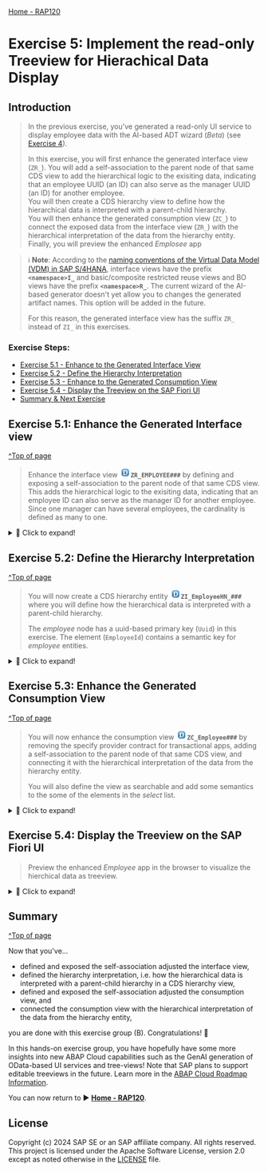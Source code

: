[Home - RAP120](/README.md#exercises)

# Exercise 5: Implement the read-only Treeview for Hierachical Data Display

## Introduction

> In the previous exercise, you've generated a read-only UI service to display employee data with the AI-based ADT wizard (_Beta_) (see [Exercise 4](../ex04/README.md)). 
> 
> In this exercise, you will first enhance the generated interface view (`ZR_`). You will add a self-association to the parent node of that same CDS view to add the hierarchical logic to the exisiting data, indicating that an employee UUID (an ID) can also serve as the manager UUID (an ID) for another employee.    
> You will then create a CDS hierarchy view to define how the hierarchical data is interpreted with a parent-child hierarchy.   
> You will then enhance the generated consumption view (`ZC_`) to connect the exposed data from the interface view (`ZR_`) with the hierarchical interpretation of the data from the hierarchy entity. Finally, you will preview the enhanced _Emplosee_ app
>  

> ℹ️ **Note**: 
> According to the [naming conventions of the Virtual Data Model (VDM) in SAP S/4HANA](https://help.sap.com/docs/SAP_S4HANA_CLOUD/c0c54048d35849128be8e872df5bea6d/8a8cee943ef944fe8936f4cc60ba9bc1.html), interface views have the prefix **`<namespace>I_`** and basic/composite restricted reuse views and BO views have the prefix **`<namespace>R_`**. The current wizard of the AI-based generator doesn't yet allow you to changes the generated artifact names. This option will be added in the future.  
> 
> For this reason, the generated interface view has the suffix `ZR_` instead of `ZI_` in this exercises.

### Exercise Steps:
- [Exercise 5.1 - Enhance to the Generated Interface View](#exercise-51-enhance-the-generated-interface-view)
- [Exercise 5.2 - Define the Hierarchy Interpretation](#exercise-52-define-the-hierarchy-interpretation)
- [Exercise 5.3 - Enhance to the Generated Consumption View](#exercise-53-enhance-the-generated-consumption-view)
- [Exercise 5.4 - Display the Treeview on the SAP Fiori UI](#exercise-54-display-the-treeview-on-the-sap-fiori-ui) 
- [Summary & Next Exercise](#summary--next-exercise)  


## Exercise 5.1: Enhance the Generated Interface view
[^Top of page](#)
   
  > Enhance the interface view ![datadefinition](../images/adt_ddls.png)**`ZR_EMPLOYEE###`** by defining and exposing a self-association to the parent node of that same CDS view.   
  > This adds the hierarchical logic to the exisiting data, indicating that an employee ID can also serve as the manager ID for another employee. Since one manager can have several employees, the cardinality is defined as many to one.


 <details>
  <summary>🔵 Click to expand!</summary>

   1. Go to your package in the **Project Explorer**, open the CDS data definition ![datadefinition](../images/adt_ddls.png)**`ZR_EMPLOYEE###`** and add the code snippet below to define the self-association as shown on the screenshot below. Replace the placeholder `###` with your suffix.
   
      ```
      association of many to one ZR_Employee### as _Manager on $projection.ManagerUuid = _Manager.Uuid
      ```       
      
   2. Add the self-association to the _select_ list to make it public. Use the code snippet provided below.
   
      ```
      ,   
   
      /* Public Associations */
      _Manager
      ```       
   
      <img src="images/tv01.png" alt="Enhance interface view" width="70%">

   3. Save ![save icon](../images/adt_save.png) and activate ![activate icon](../images/adt_activate.png) the changes.
          
</details>


## Exercise 5.2: Define the Hierarchy Interpretation
[^Top of page](#)
   
  > You will now create a CDS hierarchy entity ![datadefinition](../images/adt_ddls.png)**`ZI_EmployeeHN_###`** where you will define how the hierarchical data is interpreted with a parent-child hierarchy.
  > 
  > The _employee_ node has a uuid-based primary key (`Uuid`) in this exercise. The element (`EmployeeId`) contains a semantic key for _employee_ entities.
 
 <details>
  <summary>🔵 Click to expand!</summary>

   1. Go to your package in the **Project Explorer**, navigate to the folder **Core Data Services > Data Definition**, right-click on it and select **???** from the context menu. 
      
      Maintain the required information provided below, select a transport request if necessary, and click **Finish** to confirm the creation.    
      - Name: **`ZI_EmployeeHN_###`**
      - Description: **`Read Only: Employee hierarchy node`**   
      - Referenced Object: **`ZR_Employee###`**
   
      <br/>
      <img src="images/tv02.png" alt="Enhance interface view" width="70%">
 
   2. Delete the default data definition in the editor and replace it with the source code provided below. 
   
      Remember to replace all occurences of the placeholder **`###`** with your suffix.
   
      >  ℹ️ **Note**: Do not forget that the generated artefact and field names may differ from the ones use in the provided code snippets.   
      >              Therefore, always make sure to adjust them if necessary.
  
      ```ABAP
      @AccessControl.authorizationCheck: #NOT_REQUIRED
      @EndUserText.label: 'Hierarchy: Read Only: Employee Hierarchy'

      define hierarchy ZI_EmployeeHN_###
        as parent child hierarchy(   
          source ZR_Employee###   
          child to parent association _Manager      
          start where
            ManagerUuid is initial      
          siblings order by
            LastName ascending
        )
      {
        key Uuid,
            ManagerUuid
      }
      ```       
   
      > ℹ️ **Brief code explanation:** 
   
      <details>
        <summary>Click to expand!</summary>   
         
         > - The hierarchical data is interpreted with a parent-child hierarchy using the statement **`as parent child hierarchy`**.  
         > - The interface view **`ZR_Employee###`** is specified as the data source using the keyword **`source`**.  
         > - The hierarchy typically starts where there is no manager above, which is the CEO. Therefore, the root node of the hierarchy is where the manager UUID (and ID) is zero, i.e. initial. The starting condition is specified with the statement **`start where ... is initial`**.   
         > - In this example, siblings are employees who report to the same manager. They are sorted by their last names. The sorting order is specified using the statement **`siblings order by`**.   
         > - The employee primary key **`Uuid`** and the manager primary key **`managerUuid`** are specified in the _select_ list.      

      </details>   
   
      <br/>
      <img src="images/tv03.png" alt="Adjust generated UI service" width="70%">      
        
   3. Save ![save icon](../images/adt_save.png) and activate ![activate icon](../images/adt_activate.png) both database tables.
             
</details>


## Exercise 5.3: Enhance the Generated Consumption View
[^Top of page](#)
   
 >  You will now enhance the consumption view ![datadefinition](../images/adt_ddls.png)**`ZC_Employee###`** by removing the specify provider contract for transactional apps, adding a self-association to the parent node of that same CDS view, and connecting it with the hierarchical interpretation of the data from the hierarchy entity.
 >  
 >  You will also define the view as searchable and add some semantics to the some of the elements in the _select_ list.

<details>
  <summary>🔵 Click to expand!</summary>

   1. Go to your package in the **Project Explorer**, open the CDS data definition ![datadefinition](../images/adt_ddls.png)**`ZC_EMPLOYEE###`**, and start by removing the specified provider contract **`provider contract transactional_query`** because this is a **read-only** treeview. 
   
      <img src="images/tv04.png" alt="Enhance consumption view" width="70%">  
      
   2. Now connect the consumption view with the hierarchical interpretation of the data defined in the hierarchy entity ![datadefinition](../images/adt_ddls.png)**`ZR_EMPLOYEEHN_###`** by sepcifying the following view annotation provided and replacing **`###`** with your suffix.

      ```
      @OData.hierarchy.recursiveHierarchy:[{ entity.name: 'ZI_EmployeeHN_###' }] 
      ```       
   
      Also specify the projection view as searchable by adding the following view annotation as shown on the screenshot below:
   
      ```
      @Search.searchable: true
      ```          
   
      <img src="images/tv05.png" alt="Enhance consumption view" width="70%">
   
   2. Define the self-association by adding the code snippet to the data definition as shown on the screenshot below.
   
      ```
      association of many to one ZC_Employee### as _Manager on $projection.ManagerUuid = _Manager.Uuid
      ```       
   
   
      And add the self-association to the _select_ list to make it public. Use the code snippet provided below.
   
      ```
      ,  

      /* Public Associations */
      _Manager
      ```      

      <img src="images/tv05b.png" alt="Enhance consumption view" width="70%">   
   
   4. Enable the full-text search with a specific error tolerance (fuzziness threshold) for the elements **`FirstName`** and **`LastName`** by specifying the following annotation block directly before each field:          
   
         ```
         @Search: {
           defaultSearchElement: true,
           fuzzinessThreshold:  0.8
         }
         ```        
   
      <br/>   
      <img src="images/tv06.png" alt="Enhance consumption view" width="50%">   
   
   5. Save ![save icon](../images/adt_save.png) and activate ![activate icon](../images/adt_activate.png) the changes.
   
      The enhanced consumption view looks as follows:
   
      <br/>   
      <img src="images/tv07.png" alt="Enhance consumption view" width="70%">      
   
          
</details>


## Exercise 5.4: Display the Treeview on the SAP Fiori UI
 
> Preview the enhanced _Employee_ app in the browser to visualize the hierchical data as treeview. 

 <details>
  <summary>🔵 Click to expand!</summary>

   1. Open your service binding ![service binding](../images/adt_srvb.png)**`ZUI_EMPLOYEE###_O4`**, select the entity set **Employee**, and click **Preview** to start the Fiori Elements App Preview in the browser.
   
      The _employee_ data is now displayed in a hierarchical tree view. 
 
      <img src="images/tv08.png" alt="preview UI service mit demo data" width="70%">
     
   2. Now you can navigate through the hierarchical _employee__ data in the treeview
   
</details>


## Summary 
[^Top of page](#)

Now that you've... 
- defined and exposed the self-association adjusted the interface view, 
- defined the hierarchy interpretation, i.e. how the hierarchical data is interpreted with a parent-child hierarchy in a CDS hierarchy view, 
- defined and exposed the self-association adjusted the consumption view, and 
- connected the consumption view with the hierarchical interpretation of the data from the hierarchy entity,

you are done with this exercise group (B). Congratulations! 🎉

In this hands-on exercise group, you have hopefully have some more insights into new ABAP Cloud capabilities such as the GenAI generation of OData-based UI services and tree-views! Note that SAP plans to support editable treeviews in the future. Learn more in the [ABAP Cloud Roadmap Information](https://help.sap.com/docs/abap-cross-product/roadmap-info/ui-services).

You can now return to ► **[Home - RAP120](/README.md#exercises)**.

## License

Copyright (c) 2024 SAP SE or an SAP affiliate company. All rights reserved. This project is licensed under the Apache Software License, version 2.0 except as noted otherwise in the [LICENSE](LICENSES/Apache-2.0.txt) file.
